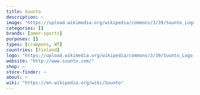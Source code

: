 ```yaml
---
title: Suunto
description: ~
image: "https://upload.wikimedia.org/wikipedia/commons/3/39/Suunto_Logo.jpg"
categories: []
brands: [amer-sports]
purposes: []
types: [crampons, WT]
countries: [finland]
logo: "https://upload.wikimedia.org/wikipedia/commons/3/39/Suunto_Logo.jpg"
website: "http://www.suunto.com/"
shop: ~
store-finder: ~
about: ~
wiki: "https://en.wikipedia.org/wiki/Suunto"
---
```

